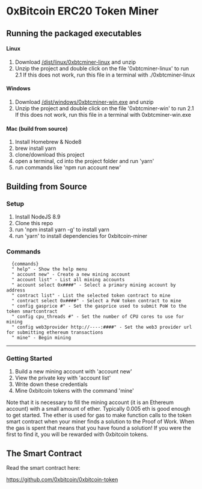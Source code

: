 
# 0xBitcoin ERC20 Token Miner

## Running the packaged executables

#### Linux
1. Download [/dist/linux/0xbtcminer-linux](https://github.com/0xbitcoin/0xbitcoin-miner/raw/master/dist/0xbtcminer-linux.zip) and unzip
2. Unzip the project and double click on the file '0xbtcminer-linux' to run
2.1 If this does not work, run this file in a terminal with ./0xbtcminer-linux 


#### Windows
1. Download [/dist/windows/0xbtcminer-win.exe](https://github.com/0xbitcoin/0xbitcoin-miner/raw/master/dist/0xbtcminer-win.zip) and unzip
2. Unzip the project and double click on the file '0xbtcminer-win' to run
2.1 If this does not work, run this file in a terminal with 0xbtcminer-win.exe 


#### Mac (build from source)
1. Install Homebrew & Node8
2. brew install yarn 
3. clone/download this project
4. open a terminal, cd into the project folder and run 'yarn' 
5. run commands like 'npm run account new'

## Building from Source

### Setup
1. Install NodeJS 8.9
2. Clone this repo
3. run 'npm install yarn -g' to install yarn
4. run 'yarn' to install dependencies for 0xbitcoin-miner


### Commands
 
      {commands}
      " help" - Show the help menu
      " account new" - Create a new mining account 
      " account list" - List all mining accounts 
      " account select 0x####" - Select a primary mining account by address 
      " contract list" - List the selected token contract to mine
      " contract select 0x####" - Select a PoW token contract to mine 
      " config gasprice #" - Set the gasprice used to submit PoW to the token smartcontract 
      " config cpu_threads #" - Set the number of CPU cores to use for mining 
      " config web3provider http://----:####" - Set the web3 provider url for submitting ethereum transactions 
      " mine" - Begin mining 




---------------

### Getting Started
1. Build a new mining account with 'account new'
2. View the private key with 'account list'
3. Write down these credentials
4. Mine 0xbitcoin tokens with the command 'mine'

Note that it is necessary to fill the mining account (it is an Ethereum account) with a small amount of ether.  Typically 0.005 eth is good enough to get started.  The ether is used for gas to make function calls to the token smart contract when your miner finds a solution to the Proof of Work.  When the gas is spent that means that you have found a solution! If you were the first to find it, you will be rewarded with 0xbitcoin tokens.  

## The Smart Contract
Read the smart contract here:

https://github.com/0xbitcoin/0xbitcoin-token

